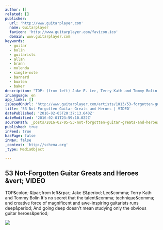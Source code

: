 ```yaml
---
author: []
related: []
publisher:
  url: 'http://www.guitarplayer.com'
  name: Guitarplayer
  favicon: 'http://www.guitarplayer.com/favicon.ico'
  domain: www.guitarplayer.com
keywords:
  - guitar
  - bolin
  - guitarists
  - allan
  - brann
  - molenda
  - single-note
  - barnard
  - buxton
  - baker
description: "TOP: (from left) Jake E. Lee, Terry Kath and Tommy Bolin It's no secret that the talent, technique, and creative force of magnificent and awe-inspiring guitarists runs deep. And going deep doesn't mean studying only the obvious guitar heroes."
inLanguage: en
app_links: []
isBasedOnUrl: 'http://www.guitarplayer.com/artists/1013/53-forgotten-guitar-greats-and-unsung-heroes----video/55317?utm_medium=email&utm_source=flipboard'
title: '53 Not-Forgotten Guitar Greats and Heroes | VIDEO'
datePublished: '2016-02-05T20:37:13.640Z'
dateModified: '2016-02-01T23:59:10.022Z'
sourcePath: _posts/2016-02-05-53-not-forgotten-guitar-greats-and-heroes-or-video.md
published: true
inFeed: true
hasPage: false
inNav: false
_context: 'http://schema.org'
_type: MediaObject

---
```

<article style=""><h1>53 Not-Forgotten Guitar Greats and Heroes &amp;vert; VIDEO</h1><p>TOP&amp;colon; &amp;lpar;from left&amp;rpar; Jake E&amp;period; Lee&amp;comma; Terry Kath and Tommy Bolin It's no secret that the talent&amp;comma; technique&amp;comma; and creative force of magnificent and awe-inspiring guitarists runs deep&amp;period; And going deep doesn't mean studying only the obvious guitar heroes&amp;period;</p><img src="http://www.guitarplayer.com/Portals/0/StandardImage/028_gpr0116_feat_ritenour-1.jpg" /></article>